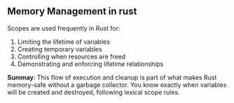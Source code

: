 ## Memory Management in rust

Scopes are used frequently in Rust for:

1. Limiting the lifetime of variables
2. Creating temporary variables
3. Controlling when resources are freed
4. Demonstrating and enforcing lifetime relationships

**Summay**: This flow of execution and cleanup is part of what makes Rust memory-safe without a garbage collector. You know exactly when variables will be created and destroyed, following lexical scope rules.
